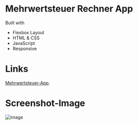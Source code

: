 # Mehrwertsteuer Rechner App


Built with
* Flexbox Layout
* HTML & CSS
* JavaScript
* Responsive

# Links
<a href="https://steuer-app.vercel.app/">Mehrwertsteuer-App</a>.

# Screenshot-Image

![image](https://github.com/Hkndevit/SteuerApp/assets/153287802/ac160576-e699-4f69-9c53-06b1e17c4a53)



